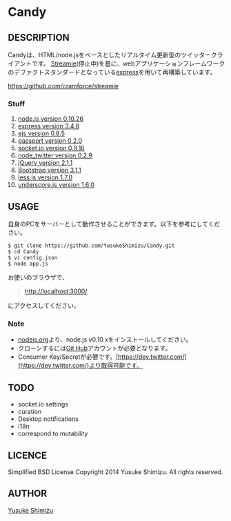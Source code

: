 Candy
======================

## DESCRIPTION

Candyは、HTML/node.jsをベースとしたリアルタイム更新型のツイッタークライアントです。
[Streamie](https://streamie.org/)(停止中)を基に、webアプリケーションフレームワークのデファクトスタンダードとなっている[express](http://expressjs.com/)を用いて再構築しています。

https://github.com/cramforce/streamie

### Stuff

1. [node.js version 0.10.26](http://nodejs.jp/)
2. [express version 3.4.8](http://expressjs.com/)  
2. [ejs version 0.8.5](http://embeddedjs.com/)
3. [passport version 0.2.0](http://passportjs.org/)
4. [socket.io version 0.9.16](http://socket.io/)
5. [node_twitter version 0.2.9](https://github.com/jdub/node-twitter)
6. [jQuery version 2.1.1](http://jquery.com/)
7. [Bootstrap version 3.1.1](http://getbootstrap.com/)
8. [less.js version 1.7.0](http://lesscss.org/)
9. [underscore.js version 1.6.0](http://underscorejs.org/)
      
## USAGE
自身のPCをサーバーとして動作させることができます。以下を参考にしてください。

    $ git clone https://github.com/YusukeShimizu/Candy.git
    $ cd Candy
    $ vi config.json
    $ node app.js

お使いのブラウザで、

> [http://localhost:3000/](http://localhost:3000/)

にアクセスしてください。

### Note

* [nodejs.org](http://nodejs.org/)より、node.js v0.10.xをインストールしてください。
* クローンするには[Git Hub](https://github.com/)アカウントが必要となります。
* Consumer Key/Secretが必要です。[https://dev.twitter.com/](https://dev.twitter.com/)より取得可能です。

 
## TODO

* socket.io settings
* curation
* Desktop notifications
* i18n
* correspond to mutability

## <a name = LICENCE></a>LICENCE
Simplified BSD License
Copyright 2014 Yusuke Shimizu. All rights reserved.

## <a name = AUTHOR></a>AUTHOR
[Yusuke Shimizu](http://twitter.com/Bruwbird) 

